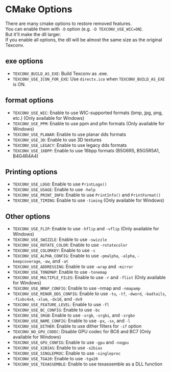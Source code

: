 # CMake Options

There are many cmake options to restore removed features.  
You can enable them with `-D` option (e.g. `-D TEXCONV_USE_WIC=ON`).  
But it'll make the dll larger.  
If you enable all options, the dll will be almost the same size as the original Texconv.  

## exe options

-   `TEXCONV_BUILD_AS_EXE`: Build Texconv as .exe.
-   `TEXCONV_USE_ICON_FOR_EXE`: Use `directx.ico` when `TEXCONV_BUILD_AS_EXE` is ON.

## format options

-   `TEXCONV_USE_WIC`: Enable to use WIC-supported formats (bmp, jpg, png, etc.) (Only available for Windows)
-   `TEXCONV_USE_PPM`: Enable to use ppm and pfm formats (Only available for Windows)
-   `TEXCONV_USE_PLANAR`: Enable to use planar dds formats
-   `TEXCONV_USE_3D`: Enable to use 3D textures
-   `TEXCONV_USE_LEGACY`: Enable to use legacy dds formats
-   `TEXCONV_USE_16BPP`: Enable to use 16bpp formats (B5G6R5, B5G5R5A1, B4G4R4A4)

## Printing options

-   `TEXCONV_USE_LOGO`: Enable to use `PrintLogo()`
-   `TEXCONV_USE_USAGE`: Enable to use `-help`
-   `TEXCONV_USE_PRINT_INFO`: Enable to use `PrintInfo()` and `PrintFormat()`
-   `TEXCONV_USE_TIMING`: Enable to use `-timing` (Only available for Windows)

## Other options

-   `TEXCONV_USE_FLIP`: Enable to use `-hflip` and `-vflip` (Only available for Windows)
-   `TEXCONV_USE_SWIZZLE`: Enable to use `-swizzle`
-   `TEXCONV_USE_ROTATE_COLOR`: Enable to use `-rotatecolor`
-   `TEXCONV_USE_COLORKEY`: Enable to use `-c`
-   `TEXCONV_USE_ALPHA_CONFIG`: Enable to use `-pmalpha`, `-alpha`, `-keepcoverage`, `-aw`, and `-at`
-   `TEXCONV_USE_ADDRESSING`: Enable to use `-wrap` and `-mirror`
-   `TEXCONV_USE_TONEMAP`: Enable to use `-tonemap`
-   `TEXCONV_USE_MULTIPLE_FILES`: Enable to use `-r` and `-flist` (Only available for Windows)
-   `TEXCONV_USE_NMAP_CONFIG`: Enable to use -nmap and `-nmapamp`
-   `TEXCONV_USE_MINOR_DDS_CONFIG`: Enable to use `-tu`, `-tf`, `-dword`, `-badtails`, `-fixbc4x4`, `-xlum`, `-dx10`, and `-dx9`
-   `TEXCONV_USE_FEATURE_LEVEL`: Enable to use `-fl`
-   `TEXCONV_USE_BC_CONFIG`: Enable to use `-bc`
-   `TEXCONV_USE_SRGB`: Enable to use `-srgb`, `-srgbi`, and `-srgbo`
-   `TEXCONV_USE_NAME_CONFIG`: Enable to use `-px`, `-sx`, and `-l`
-   `TEXCONV_USE_DITHER`: Enable to use dither filters for `-if` option
-   `TEXCONV_NO_GPU_CODEC`: Disable GPU codec for BC6 and BC7 (Only available for Windows)
-   `TEXCONV_USE_GPU_CONFIG`: Enable to use `-gpu` and `-nogpu`
-   `TEXCONV_USE_X2BIAS`: Enable to use `-x2bias`
-   `TEXCONV_USE_SINGLEPROC`: Enable to use `-singleproc`
-   `TEXCONV_USE_TGA20`: Enable to use `-tga20`
-   `TEXCONV_USE_TEXASSEMBLE`: Enable to use texassemble as a DLL function
